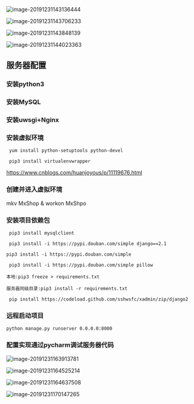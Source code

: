 ![image-20191231143136444](C:\Users\fjllo\AppData\Roaming\Typora\typora-user-images\image-20191231143136444.png)

![image-20191231143706233](C:\Users\fjllo\AppData\Roaming\Typora\typora-user-images\image-20191231143706233.png)

![image-20191231143848139](C:\Users\fjllo\AppData\Roaming\Typora\typora-user-images\image-20191231143848139.png)

![image-20191231144023363](C:\Users\fjllo\AppData\Roaming\Typora\typora-user-images\image-20191231144023363.png)

## 服务器配置

### 安装python3

### 安装MySQL

### 安装uwsgi+Nginx

### 安装虚拟环境

` yum install python-setuptools python-devel`

` pip3 install virtualenvwrapper`

https://www.cnblogs.com/huanjoyous/p/11119676.html

### 创建并进入虚拟环境

mkv MxShop & workon MxShpo 

### 安装项目依赖包

` pip3 install mysqlclient`

` pip3 install -i https://pypi.douban.com/simple django==2.1`

` pip3 install -i https://pypi.douban.com/simple  `

` pip3 install -i https://pypi.douban.com/simple pillow`

`本地:pip3 freeze > requirements.txt`

` 服务器同级目录:pip3 install -r requirements.txt `

` pip install https://codeload.github.com/sshwsfc/xadmin/zip/django2`

### 远程启动项目

`python manage.py runserver 0.0.0.0:8000`

### 配置实现通过pycharm调试服务器代码

![image-20191231163913781](C:\Users\fjllo\AppData\Roaming\Typora\typora-user-images\image-20191231163913781.png)

![image-20191231164525214](C:\Users\fjllo\AppData\Roaming\Typora\typora-user-images\image-20191231164525214.png)

![image-20191231164637508](C:\Users\fjllo\AppData\Roaming\Typora\typora-user-images\image-20191231164637508.png)

![image-20191231170147265](C:\Users\fjllo\AppData\Roaming\Typora\typora-user-images\image-20191231170147265.png)

